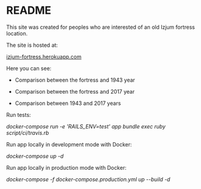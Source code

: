 # README

This site was created for peoples who are interested of an old Izjum fortress location.

The site is hosted at:

[izjum-fortress.herokuapp.com](https://izjum-fortress.herokuapp.com "izjum-fortress.herokuapp.com")
 
Here you can see:

* Comparison between the fortress and 1943 year

* Comparison between the fortress and 2017 year

* Comparison between 1943 and 2017 years

Run tests:

_docker-compose run -e 'RAILS_ENV=test' app bundle exec ruby script/ci/travis.rb_

Run app locally in development mode with Docker:

_docker-compose up -d_

Run app locally in production mode with Docker:

_docker-compose -f docker-compose.production.yml up --build -d_

